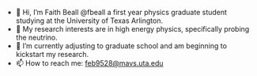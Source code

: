 - 👋 Hi, I’m Faith Beall @fbeall a first year physics graduate student studying at the University of Texas Arlington. 
- 👀 My research interests are in high energy physics, specifically probing the neutrino.
- 🌱 I’m currently adjusting to graduate school and am beginning to kickstart my research.
- 📫 How to reach me: feb9528@mavs.uta.edu

<!---
fbeall/fbeall is a ✨ special ✨ repository because its `README.md` (this file) appears on your GitHub profile.
You can click the Preview link to take a look at your changes.
--->
